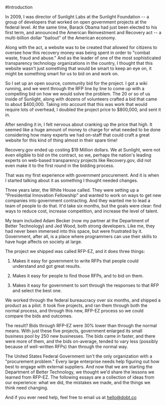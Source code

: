 #Introduction

In 2009, I was director of Sunlight Labs at the Sunlight Foundation -- a group of developers that worked on open government projects at the federal level. At the same time, Barack Obama had just been elected to his first term, and announced the American Reinvestment and Recovery act -- a multi-billion dollar "bailout" of the American economy. 

Along with the act, a website was to be created that allowed for citizens to oversee how this recovery money was being spent in order to "combat waste, fraud and abuse." And as the leader of one of the most sophisticated transparency technology organizations in the country, I thought that this website wasn't just something that would be smart to keep an eye on, it might be something smart for us to bid on and work on.

So I set up an open source, community bid for the project. I got a wiki running, and we went through the RFP line by line to come up with a compelling bid on how we would solve the problem. The 20 or so of us inside of Sunlight, along with dozens of volunteers crafted a bid that came to about $400,000. Taking into account that this was work that would require lots of overhead, I doubled the project price to $800,000, and sent it in. 

After sending it in, I felt nervous about cranking up the price that high. It seemed like a huge amount of money to charge for what needed to be done considering how many experts we had on-staff that could craft a great website for this kind of thing almost in their spare time!

Recovery.gov ended up costing $19 Million dollars. We at Sunlight, were not even eligible to bid on the contract, so we, perhaps the nation's leading experts on web-based transparency projects like Recovery.gov, did not even make it to the first round in the bidding process.

That was my first experience with government procurement. And it is when I started talking about it as something I thought needed changes.

Three years later, the White House called. They were setting up a "Presidential Innovation Fellowship" and wanted to work on ways to get new companies into government contracting. And they wanted me to lead a team of people to do that. It'd take six months, but the goals were clear: find ways to reduce cost, increase competition, and increase the level of talent.

My team included Adam Becker (now my partner at the Department of Better Technology) and Jed Wood, both strong developers. Like me, they had never been immersed into this space, but were frustrated by it. Government, after all, is a place where programmers can use their skills to have huge affects on society at large. 

The project we shipped was called RFP-EZ, and it does three things:

1. Makes it easy for government to write RFPs that people could understand and got great results.

2. Makes it easy for people to find those RFPs, and to bid on them.

3. Makes it easy for government to sort through the responses to that RFP and select the best one.

We worked through the federal bureaucracy over six months, and shipped a product as a pilot. It took five projects, and ran them through both the normal process, and through this new, RFP-EZ process so we could compare the bids and outcomes.

The result? Bids through RFP-EZ were 30% lower than through the normal means. With just these five projects, government enlarged its small business pool by 250 new businesses. The bids came in faster, and there were more of them, and the bids on-average, tended to vary less (possibly because of well-written RFPs) than through the normal way.

The United States Federal Government isn't the only organization with a "procurement problem." Every large enterprise needs help figuring out how best to engage with external suppliers. And now that we are starting the Department of Better Technology, we thought we'd share the lessons we learned from RFP-EZ. The following essays are a collection of ideas from our experience: what we did, the mistakes we made, and the things we think need changing. 

And if you ever need help, feel free to email us at hello@dobt.co
